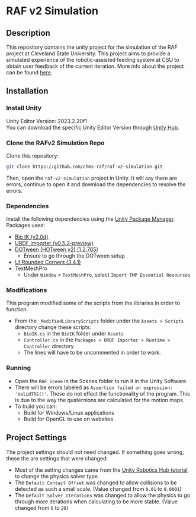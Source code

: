 # RAF v2 Simulation
## Description
This repository contains the unity project for the simulation of the RAF project at Cleveland State University. This project aims to provide a simulated experience of the robotic-assisted feeding system at CSU to obtain user feedback of the current iteration. More info about the project can be found [here](https://chms-raf.github.io/simulation). 
## Installation
### Install Unity
Unity Editor Version: 2023.2.20f1  
You can download the specific Unity Editor Version through [Unity Hub](https://unity3d.com/get-unity/download).
### Clone the RAFv2 Simulation Repo
Clone this repository:
```sh
git clone https://github.com/chms-raf/raf-v2-simulation.git
```

Then, open the `raf-v2-simulation` project in Unity. It will say there are errors, continue to open it and download the dependencies to resolve the errors.
### Dependencies
Install the following dependencies using the [Unity Package Manager](https://docs.unity3d.com/Manual/upm-ui.html).  
Packages used:
- [Bio IK (v2.0d)](https://assetstore.unity.com/packages/tools/animation/bio-ik-67819)
- [URDF Importer (v0.5.2-preview)](https://github.com/Unity-Technologies/URDF-Importer)
- [DOTween (HOTween v2) (1.2.765)](https://assetstore.unity.com/packages/tools/animation/dotween-hotween-v2-27676)
	- Ensure to go through the DOTween setup
- [UI Rounded Corners (3.4.1)](https://github.com/ReForge-Mode/Unity_UI_Rounded_Corners)
- TextMeshPro
	- Under `Window` > `TextMeshPro`, select `Import TMP Essential Resources`
### Modifications
This program modified some of the scripts from the libraries in order to function.
- From the `_ModifiedLibraryScripts` folder under the `Assets > Scripts` directory change these scripts:
	- `BioIK.cs` in the `BioIK` folder under `Assets`
	- `Controller.cs` in the `Packages > URDF Importer > Runtime > Controller` directory
	- The lines will have to be uncommented in order to work.
### Running
- Open the `RAF_Scene` in the Scenes folder to run it in the Unity Software.
- There will be errors labeled as `Assertion failed on expression: 'ValidTRS()'`. These do not effect the functionality of the program. This is due to the way the quaternions are calculated for the motion maps.
- To build you can:
	- Build for Windows/Linux applications
	- Build for OpenGL to use on websites

## Project Settings
The project settings should not need changed. If something goes wrong, these the are settings that were changed:
- Most of the setting changes came from the [Unity Robotics Hub tutorial](https://github.com/Unity-Technologies/Unity-Robotics-Hub/blob/main/tutorials/pick_and_place/1_urdf.md) to change the physics solver type.
- The `Default Contact Offset` was changed to allow collisions to be detected as such a small scale. (Value changed from `0.01` to `0.0001`)
- The `Default Solver Iterations` was changed to allow the physics to go through more iterations when calculating to be more stable. (Value changed from `6` to `20`)
